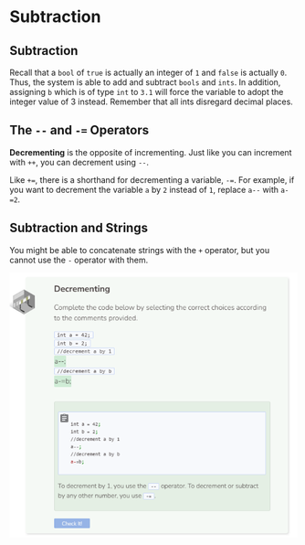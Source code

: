 # Subtraction
## Subtraction

Recall that a `bool` of `true` is actually an integer of `1` and `false` is actually `0`. Thus, the system is able to add and subtract `bools` and `ints`. In addition, assigning `b` which is of type `int` to `3.1` will force the variable to adopt the integer value of 3 instead. Remember that all ints disregard decimal places.

## The `--` and `-=` Operators

**Decrementing** is the opposite of incrementing. Just like you can increment with `++`, you can decrement using `--`.

Like `+=`, there is a shorthand for decrementing a variable, `-=`. For example, if you want to decrement the variable `a` by `2` instead of `1`, replace `a--` with `a-=2`.

## Subtraction and Strings
You might be able to concatenate strings with the `+` operator, but you cannot use the `-` operator with them.

![Question 5](_assets/Q5.png)